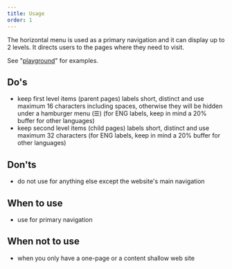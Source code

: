 ```yaml
---
title: Usage
order: 1
---
```

The horizontal menu is used as a primary navigation and it can display up to 2 levels. It directs users to the pages where they need to visit.

See "[playground](/playground/ec/?path=/story/components-navigation-menu--default)" for examples.

## Do's

- keep first level items (parent pages) labels short, distinct and use maximum 16 characters including spaces, otherwise they will be hidden under a hamburger menu (☰) (for ENG labels, keep in mind a 20% buffer for other languages)
- keep second level items (child pages) labels short, distinct and use maximum 32 characters (for ENG labels, keep in mind a 20% buffer for other languages)

## Don'ts

- do not use for anything else except the website's main navigation

## When to use

- use for primary navigation

## When not to use

- when you only have a one-page or a content shallow web site
